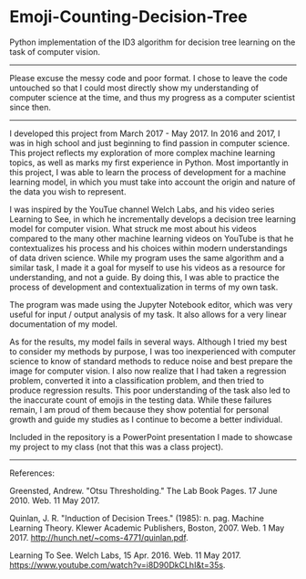 # Emoji-Counting-Decision-Tree

Python implementation of the ID3 algorithm for decision tree learning on the task of computer vision.

------------------------------------------------------------------------------------------------------------------------------------------

Please excuse the messy code and poor format.  I chose to leave the code untouched so that I could most directly show my understanding of computer science at the time, and thus my progress as a computer scientist since then.

------------------------------------------------------------------------------------------------------------------------------------------

   I developed this project from March 2017 - May 2017. In 2016 and 2017, I was in high school and just beginning to find passion in computer science.  This project reflects my exploration of more complex machine learning topics, as well as marks my first experience in Python.  Most importantly in this project, I was able to learn the process of development for a machine learning model, in which you must take into account the origin and nature of the data you wish to represent. 
   
   I was inspired by the YouTue channel Welch Labs, and his video series Learning to See, in which he incrementally develops a decision tree learning model for computer vision.  What struck me most about his videos compared to the many other machine learning videos on YouTube is that he contextualizes his process and his choices within modern understandings of data driven science.  While my program uses the same algorithm and a similar task, I made it a goal for myself to use his videos as a resource for understanding, and not a guide.  By doing this, I was able to practice the process of development and contextualization in terms of my own task.
   
   The program was made using the Jupyter Notebook editor, which was very useful for input / output analysis of my task.  It also allows for a very linear documentation of my model.
   
   As for the results, my model fails in several ways.  Although I tried my best to consider my methods by purpose, I was too inexperienced with computer science to know of standard methods to reduce noise and best prepare the image for computer vision.  I also now realize that I had taken a regression problem, converted it into a classification problem, and then tried to produce regression results.  This poor understanding of the task also led to the inaccurate count of emojis in the testing data.  While these failures remain, I am proud of them because they show potential for personal growth and guide my studies as I continue to become a better individual.
   
   Included in the repository is a PowerPoint presentation I made to showcase my project to my class (not that this was a class project).
   
------------------------------------------------------------------------------------------------------------------------------------------

References:

Greensted, Andrew. "Otsu Thresholding." The Lab Book Pages.  17 June 2010. Web. 11 May 2017.

Quinlan, J. R. "Induction of Decision Trees." (1985): n. pag. Machine Learning Theory.   Klewer 
Academic Publishers, Boston, 2007. Web. 1 May 2017.   <http://hunch.net/~coms-4771/quinlan.pdf>.

Learning To See. Welch Labs, 15 Apr. 2016. Web. 11 May 2017.
<https://www.youtube.com/watch?v=i8D90DkCLhI&t=35s>.
